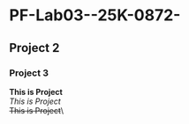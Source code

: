 # PF-Lab03--25K-0872-
## Project 2
### Project 3


**This is Project**\
_This is Project_\
~~This is Project~~\

